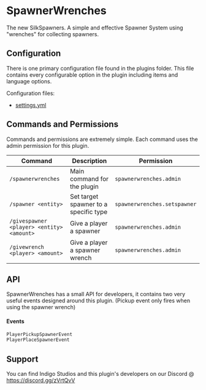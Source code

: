 # SpawnerWrenches
The new SilkSpawners. A simple and effective Spawner System using "wrenches" for collecting spawners.

## Configuration
There is one primary configuration file found in the plugins folder. This file contains every configurable option in the plugin including items and language options.

Configuration files:
- [settings.yml](https://github.com/Official-Indigo-Studios/SpawnerWrenches/blob/master/src/main/resources/settings.yml "Settings.yml")

## Commands and Permissions
Commands and permissions are extremely simple. Each command uses the admin permission for this plugin.

Command | Description | Permission
--- | --- | ---
`/spawnerwrenches` | Main command for the plugin | `spawnerwrenches.admin`
`/spawner <entity>` | Set target spawner to a specific type | `spawnerwrenches.setspawner`
`/givespawner <player> <entity> <amount>` | Give a player a spawner | `spawnerwrenches.admin`
`/givewrench <player> <amount>` | Give a player a spawner wrench | `spawnerwrenches.admin`

## API
SpawnerWrenches has a small API for developers, it contains two very useful events designed around this plugin. (Pickup event only fires when using the spawner wrench)

#### Events
```java
PlayerPickupSpawnerEvent
PlayerPlaceSpawnerEvent
```

## Support
You can find Indigo Studios and this plugin's developers on our Discord @ https://discord.gg/zVrtQvV
